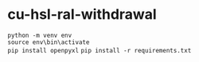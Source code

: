 # cu-hsl-ral-withdrawal

`python -m venv env`  
`source env\bin\activate`  
`pip install openpyxl`
`pip install -r requirements.txt`